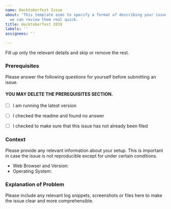 ```yaml
---
name: Hacktoberfest Issue
about: 'This template aims to specify a format of describing your issues, such that
  we can review them real quick. '
title: Hacktoberfest 2019
labels: ''
assignees: ''

---
```


Fill up only the relevant details and skip or remove the rest.
### Prerequisites
Please answer the following questions for yourself before submitting an issue. <h4> **YOU MAY DELETE THE PREREQUISITES SECTION.** </h4>
- [ ] I am running the latest version
- [ ] I checked the readme and found no answer
- [ ] I checked to make sure that this issue has not already been filed


### Context
Please provide any relevant information about your setup. This is important in case the issue is not reproducible except for under certain conditions.

* Web Browser and Version:
* Operating System:


### Explanation of Problem
Please include any relevant log snippets, screenshots or files here to make the issue clear and more comprehensible.
